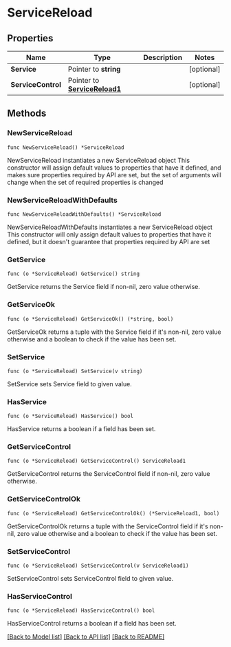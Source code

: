 # ServiceReload

## Properties

Name | Type | Description | Notes
------------ | ------------- | ------------- | -------------
**Service** | Pointer to **string** |  | [optional] 
**ServiceControl** | Pointer to [**ServiceReload1**](ServiceReload1.md) |  | [optional] 

## Methods

### NewServiceReload

`func NewServiceReload() *ServiceReload`

NewServiceReload instantiates a new ServiceReload object
This constructor will assign default values to properties that have it defined,
and makes sure properties required by API are set, but the set of arguments
will change when the set of required properties is changed

### NewServiceReloadWithDefaults

`func NewServiceReloadWithDefaults() *ServiceReload`

NewServiceReloadWithDefaults instantiates a new ServiceReload object
This constructor will only assign default values to properties that have it defined,
but it doesn't guarantee that properties required by API are set

### GetService

`func (o *ServiceReload) GetService() string`

GetService returns the Service field if non-nil, zero value otherwise.

### GetServiceOk

`func (o *ServiceReload) GetServiceOk() (*string, bool)`

GetServiceOk returns a tuple with the Service field if it's non-nil, zero value otherwise
and a boolean to check if the value has been set.

### SetService

`func (o *ServiceReload) SetService(v string)`

SetService sets Service field to given value.

### HasService

`func (o *ServiceReload) HasService() bool`

HasService returns a boolean if a field has been set.

### GetServiceControl

`func (o *ServiceReload) GetServiceControl() ServiceReload1`

GetServiceControl returns the ServiceControl field if non-nil, zero value otherwise.

### GetServiceControlOk

`func (o *ServiceReload) GetServiceControlOk() (*ServiceReload1, bool)`

GetServiceControlOk returns a tuple with the ServiceControl field if it's non-nil, zero value otherwise
and a boolean to check if the value has been set.

### SetServiceControl

`func (o *ServiceReload) SetServiceControl(v ServiceReload1)`

SetServiceControl sets ServiceControl field to given value.

### HasServiceControl

`func (o *ServiceReload) HasServiceControl() bool`

HasServiceControl returns a boolean if a field has been set.


[[Back to Model list]](../README.md#documentation-for-models) [[Back to API list]](../README.md#documentation-for-api-endpoints) [[Back to README]](../README.md)


